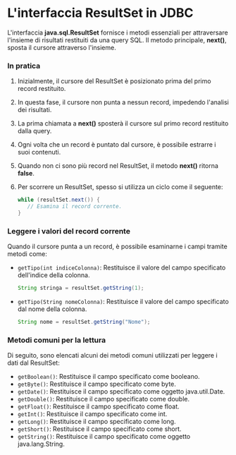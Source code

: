 # L'interfaccia ResultSet in JDBC

L'interfaccia **java.sql.ResultSet** fornisce i metodi essenziali per attraversare l'insieme di risultati restituiti da una query SQL. Il metodo principale, **next()**, sposta il cursore attraverso l'insieme.

### In pratica

1. Inizialmente, il cursore del ResultSet è posizionato prima del primo record restituito.
2. In questa fase, il cursore non punta a nessun record, impedendo l'analisi dei risultati.
3. La prima chiamata a **next()** sposterà il cursore sul primo record restituito dalla query.
4. Ogni volta che un record è puntato dal cursore, è possibile estrarre i suoi contenuti.
5. Quando non ci sono più record nel ResultSet, il metodo **next()** ritorna **false**.
6. Per scorrere un ResultSet, spesso si utilizza un ciclo come il seguente:

   ```java
   while (resultSet.next()) { 
      // Esamina il record corrente. 
   }
   ```

### Leggere i valori del record corrente

Quando il cursore punta a un record, è possibile esaminarne i campi tramite metodi come:

- `getTipo(int indiceColonna)`: Restituisce il valore del campo specificato dell'indice della colonna.

  ```java
  String stringa = resultSet.getString(1);
  ```

- `getTipo(String nomeColonna)`: Restituisce il valore del campo specificato dal nome della colonna.

  ```java
  String nome = resultSet.getString("Nome");
  ```

### Metodi comuni per la lettura

Di seguito, sono elencati alcuni dei metodi comuni utilizzati per leggere i dati dal ResultSet:

- `getBoolean()`: Restituisce il campo specificato come booleano.
- `getByte()`: Restituisce il campo specificato come byte.
- `getDate()`: Restituisce il campo specificato come oggetto java.util.Date.
- `getDouble()`: Restituisce il campo specificato come double.
- `getFloat()`: Restituisce il campo specificato come float.
- `getInt()`: Restituisce il campo specificato come int.
- `getLong()`: Restituisce il campo specificato come long.
- `getShort()`: Restituisce il campo specificato come short.
- `getString()`: Restituisce il campo specificato come oggetto java.lang.String.
